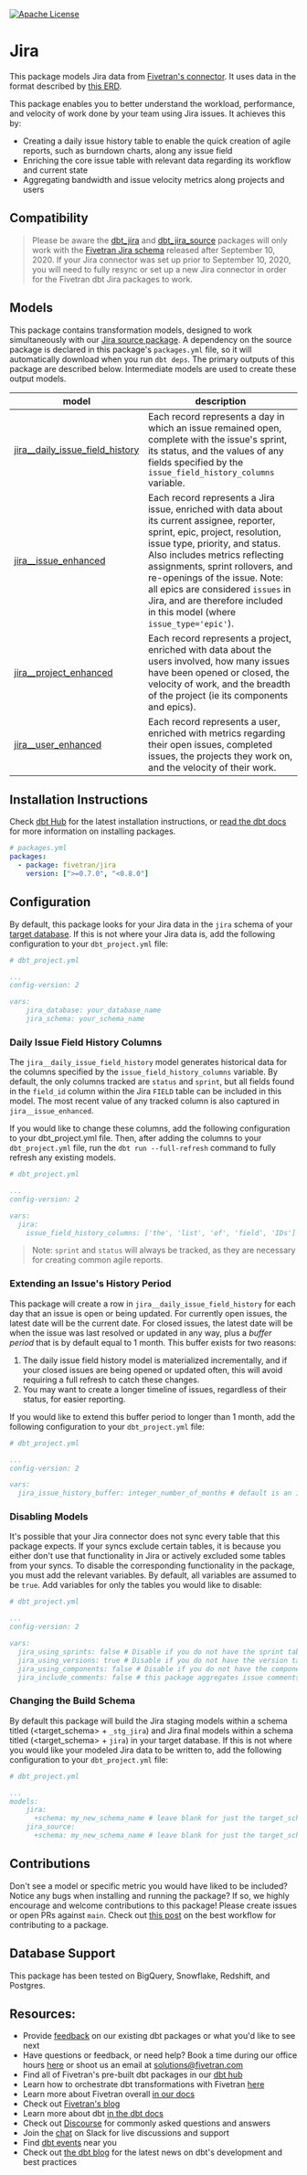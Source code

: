 [![Apache License](https://img.shields.io/badge/License-Apache%202.0-blue.svg)](https://opensource.org/licenses/Apache-2.0)
# Jira

This package models Jira data from [Fivetran's connector](https://fivetran.com/docs/applications/jira). It uses data in the format described by [this ERD](https://fivetran.com/docs/applications/jira/#schemainformation).

This package enables you to better understand the workload, performance, and velocity of work done by your team using Jira issues. It achieves this by:
- Creating a daily issue history table to enable the quick creation of agile reports, such as burndown charts, along any issue field
- Enriching the core issue table with relevant data regarding its workflow and current state
- Aggregating bandwidth and issue velocity metrics along projects and users

## Compatibility
> Please be aware the [dbt_jira](https://github.com/fivetran/dbt_jira) and [dbt_jira_source](https://github.com/fivetran/dbt_jira_source) packages will only work with the [Fivetran Jira schema](https://fivetran.com/docs/applications/jira/changelog) released after September 10, 2020. If your Jira connector was set up prior to September 10, 2020, you will need to fully resync or set up a new Jira connector in order for the Fivetran dbt Jira packages to work.

## Models

This package contains transformation models, designed to work simultaneously with our [Jira source package](https://github.com/fivetran/dbt_jira_source). A dependency on the source package is declared in this package's `packages.yml` file, so it will automatically download when you run `dbt deps`. The primary outputs of this package are described below. Intermediate models are used to create these output models.

| **model**                | **description**                                                                                                                                |
| ------------------------ | ---------------------------------------------------------------------------------------------------------------------------------------------- |
| [jira__daily_issue_field_history](https://github.com/fivetran/dbt_jira/blob/master/models/jira__daily_issue_field_history.sql)             | Each record represents a day in which an issue remained open, complete with the issue's sprint, its status, and the values of any fields specified by the `issue_field_history_columns` variable. |
| [jira__issue_enhanced](https://github.com/fivetran/dbt_jira/blob/master/models/jira__issue_enhanced.sql)            | Each record represents a Jira issue, enriched with data about its current assignee, reporter, sprint, epic, project, resolution, issue type, priority, and status. Also includes metrics reflecting assignments, sprint rollovers, and re-openings of the issue. Note: all epics are considered `issues` in Jira, and are therefore included in this model (where `issue_type='epic'`). |
| [jira__project_enhanced](https://github.com/fivetran/dbt_jira/blob/master/models/jira__project_enhanced.sql)            | Each record represents a project, enriched with data about the users involved, how many issues have been opened or closed, the velocity of work, and the breadth of the project (ie its components and epics). |
| [jira__user_enhanced](https://github.com/fivetran/dbt_jira/blob/master/models/jira__user_enhanced.sql)            | Each record represents a user, enriched with metrics regarding their open issues, completed issues, the projects they work on, and the velocity of their work. |

## Installation Instructions
Check [dbt Hub](https://hub.getdbt.com/) for the latest installation instructions, or [read the dbt docs](https://docs.getdbt.com/docs/package-management) for more information on installing packages.

```yml
# packages.yml
packages:
  - package: fivetran/jira
    version: [">=0.7.0", "<0.8.0"]
```

## Configuration
By default, this package looks for your Jira data in the `jira` schema of your [target database](https://docs.getdbt.com/docs/running-a-dbt-project/using-the-command-line-interface/configure-your-profile). If this is not where your Jira data is, add the following configuration to your `dbt_project.yml` file:

```yml
# dbt_project.yml

...
config-version: 2

vars:
    jira_database: your_database_name
    jira_schema: your_schema_name
```

### Daily Issue Field History Columns
The `jira__daily_issue_field_history` model generates historical data for the columns specified by the `issue_field_history_columns` variable. By default, the only columns tracked are `status` and `sprint`, but all fields found in the `field_id` column within the Jira `FIELD` table can be included in this model. The most recent value of any tracked column is also captured in `jira__issue_enhanced`.

If you would like to change these columns, add the following configuration to your dbt_project.yml file. Then, after adding the columns to your `dbt_project.yml` file, run the `dbt run --full-refresh` command to fully refresh any existing models.

```yml
# dbt_project.yml

...
config-version: 2

vars:
  jira:
    issue_field_history_columns: ['the', 'list', 'of', 'field', 'IDs']
```

> Note: `sprint` and `status` will always be tracked, as they are necessary for creating common agile reports.

### Extending an Issue's History Period
This package will create a row in `jira__daily_issue_field_history` for each day that an issue is open or being updated. For currently open issues, the latest date will be the current date. For closed issues, the latest date will be  when the issue was last resolved or updated in any way, plus a _buffer period_ that is by default equal to 1 month. This buffer exists for two reasons:
1. The daily issue field history model is materialized incrementally, and if your closed issues are being opened or updated often, this will avoid requiring a full refresh to catch these changes.
2. You may want to create a longer timeline of issues, regardless of their status, for easier reporting.

If you would like to extend this buffer period to longer than 1 month, add the following configuration to your `dbt_project.yml` file:

```yml
# dbt_project.yml

...
config-version: 2

vars:
  jira_issue_history_buffer: integer_number_of_months # default is an interval of 1 month
```

### Disabling Models
It's possible that your Jira connector does not sync every table that this package expects. If your syncs exclude certain tables, it is because you either don't use that functionality in Jira or actively excluded some tables from your syncs. To disable the corresponding functionality in the package, you must add the relevant variables. By default, all variables are assumed to be `true`. Add variables for only the tables you would like to disable:  

```yml
# dbt_project.yml

...
config-version: 2

vars:
  jira_using_sprints: false # Disable if you do not have the sprint table, or if you do not want sprint related metrics reported
  jira_using_versions: true # Disable if you do not have the version table, or if you do not want version related metrics reported
  jira_using_components: false # Disable if you do not have the component table, or if you do not want component related metrics reported
  jira_include_comments: false # this package aggregates issue comments so that you have a single view of all your comments in the jira__issue_enhanced table. This can cause limit errors if you have a large dataset. Disable to remove this functionality.
```

### Changing the Build Schema
By default this package will build the Jira staging models within a schema titled (<target_schema> + `_stg_jira`) and Jira final models within a schema titled (<target_schema> + `jira`) in your target database. If this is not where you would like your modeled Jira data to be written to, add the following configuration to your `dbt_project.yml` file:

```yml
# dbt_project.yml

...
models:
    jira:
      +schema: my_new_schema_name # leave blank for just the target_schema
    jira_source:
      +schema: my_new_schema_name # leave blank for just the target_schema
```

## Contributions
Don't see a model or specific metric you would have liked to be included? Notice any bugs when installing 
and running the package? If so, we highly encourage and welcome contributions to this package! 
Please create issues or open PRs against `main`. Check out [this post](https://discourse.getdbt.com/t/contributing-to-a-dbt-package/657) on the best workflow for contributing to a package.

## Database Support
This package has been tested on BigQuery, Snowflake, Redshift, and Postgres.

## Resources:
- Provide [feedback](https://www.surveymonkey.com/r/DQ7K7WW) on our existing dbt packages or what you'd like to see next
- Have questions or feedback, or need help? Book a time during our office hours [here](https://calendly.com/fivetran-solutions-team/fivetran-solutions-team-office-hours) or shoot us an email at solutions@fivetran.com
- Find all of Fivetran's pre-built dbt packages in our [dbt hub](https://hub.getdbt.com/fivetran/)
- Learn how to orchestrate dbt transformations with Fivetran [here](https://fivetran.com/docs/transformations/dbt)
- Learn more about Fivetran overall [in our docs](https://fivetran.com/docs)
- Check out [Fivetran's blog](https://fivetran.com/blog)
- Learn more about dbt [in the dbt docs](https://docs.getdbt.com/docs/introduction)
- Check out [Discourse](https://discourse.getdbt.com/) for commonly asked questions and answers
- Join the [chat](http://slack.getdbt.com/) on Slack for live discussions and support
- Find [dbt events](https://events.getdbt.com) near you
- Check out [the dbt blog](https://blog.getdbt.com/) for the latest news on dbt's development and best practices
